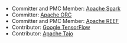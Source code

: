 - Committer and PMC Member: [Apache Spark](https://spark.apache.org)
- Committer: [Apache ORC](https://orc.apache.org)
- Committer and PMC Member: [Apache REEF](https://reef.apache.org)
- Contributor: [Google TensorFlow](https://www.tensorflow.org)
- Contributor: [Apache Tajo](https://tajo.apache.org)
